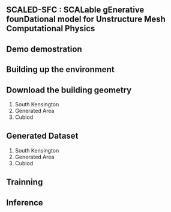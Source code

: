 ## SCALED-SFC : SCALable gEnerative founDational model for Unstructure Mesh Computational Physics 


## Demo demostration

## Building up the environment

## Download the building geometry
1. South Kensington
2. Generated Area
3. Cubiod

## Generated Dataset
1. South Kensington
2. Generated Area
3. Cubiod

## Trainning

## Inference



